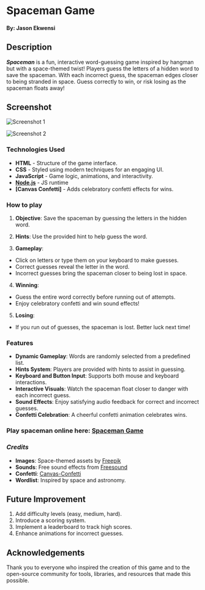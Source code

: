 # Spaceman Game


#### By: Jason Ekwensi

## **Description**
  ***Spaceman*** is a fun, interactive word-guessing game inspired by hangman but with a space-themed twist! Players guess the letters of a hidden word to save the spaceman. With each incorrect guess, the spaceman edges closer to being stranded in space. Guess correctly to win, or risk losing as the spaceman floats away!

  ## Screenshot
  ![Screenshot 1](https://i.imgur.com/m2EIECu.jpeg "screenshot")

  ![Screenshot 2](https://i.imgur.com/h5VmYz6.jpeg "screenshot")



### **Technologies Used**

- **HTML** - Structure of the game interface.
- **CSS** - Styled using modern techniques for an engaging UI.
- **JavaScript** - Game logic, animations, and interactivity.
- **[Node.js](https://nodejs.org/en/)** - JS runtime
- **[Canvas Confetti]** - Adds celebratory confetti effects for wins.

### How to play

1. **Objective**: Save the spaceman by guessing the letters in the hidden word.

2. **Hints**: Use the provided hint to help guess the word.

3. **Gameplay**:
- Click on letters or type them on your keyboard to make guesses.
- Correct guesses reveal the letter in the word.
- Incorrect guesses bring the spaceman closer to being lost in space.

4. **Winning**:
- Guess the entire word correctly before running out of attempts.
- Enjoy celebratory confetti and win sound effects!

5. **Losing**:
- If you run out of guesses, the spaceman is lost. Better luck next time!

### Features
- **Dynamic Gameplay**: Words are randomly selected from a predefined list.
- **Hints System**: Players are provided with hints to assist in guessing.
- **Keyboard and Button Input**: Supports both mouse and keyboard interactions.
- **Interactive Visuals**: Watch the spaceman float closer to danger with each incorrect guess.
- **Sound Effects**: Enjoy satisfying audio feedback for correct and incorrect guesses.
- **Confetti Celebration**: A cheerful confetti animation celebrates wins.


### Play spaceman online here: [Spaceman Game](https://jaydikoh.github.io/spaceman/)


### ***Credits***

- **Images**: Space-themed assets by [Freepik](https://www.freepik.com/)
- **Sounds**: Free sound effects from [Freesound](hhttps://freesound.org/)
- **Confetti**: [Canvas-Confetti](https://www.npmjs.com/package/canvas-confetti)
- **Wordlist**: Inspired by space and astronomy.


## Future Improvement

1. Add difficulty levels (easy, medium, hard).
2. Introduce a scoring system.
3. Implement a leaderboard to track high scores.
4. Enhance animations for incorrect guesses.

## Acknowledgements
  Thank you to everyone who inspired the creation of this game and to the open-source community for tools, libraries, and resources that made this possible.
